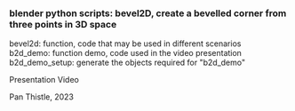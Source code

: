 ### blender python scripts: bevel2D, create a bevelled corner from three points in 3D space  

bevel2d: function, code that may be used in different scenarios  
b2d_demo: function demo, code used in the video presentation  
b2d_demo_setup: generate the objects required for "b2d_demo"  

Presentation Video  

Pan Thistle, 2023

